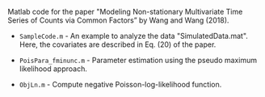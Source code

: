  
Matlab code for the paper "Modeling Non-stationary Multivariate Time Series of Counts via Common Factors” by Wang and Wang (2018).

- `SampleCode.m` - An example to analyze the data "SimulatedData.mat". Here, the covariates are described in Eq. (20) of the paper.

- `PoisPara_fminunc.m` - Parameter estimation using the pseudo maximum likelihood approach.

- `ObjLn.m` - Compute negative Poisson-log-likelihood function.
